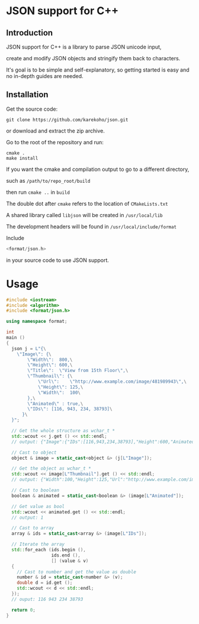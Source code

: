 # JSON support for C++

## Introduction
JSON support for C++ is a library to parse JSON unicode input, 

create and modify JSON objects and stringify them back to characters.

It's goal is to be simple and self-explanatory, so getting started is easy and no in-depth guides are needed.


## Installation
Get the source code:
```
git clone https://github.com/karekoho/json.git
```
or download and extract the zip archive.

Go to the root of the repository and run: 
```
cmake . 
make install
```
If you want the cmake and compilation output to go to a different directory, 

such as `/path/to/repo_root/build`

then run `cmake ..` in `build`

The double dot after `cmake` refers to the location of `CMakeLists.txt`

A shared library called `libjson` will be created in `/usr/local/lib`

The development headers will be found in `/usr/local/include/format`

Include 
```c++
<format/json.h> 
```
in your source code to use JSON support.


# Usage
```c++
#include <iostream>
#include <algorithm>
#include <format/json.h>

using namespace format;

int
main ()
{
  json j = L"{\
    \"Image\": {\
        \"Width\":  800,\
        \"Height\": 600,\
        \"Title\":  \"View from 15th Floor\",\
        \"Thumbnail\": {\
            \"Url\":    \"http://www.example.com/image/481989943\",\
            \"Height\": 125,\
            \"Width\":  100\
        },\
        \"Animated\" : true,\
        \"IDs\": [116, 943, 234, 38793]\
      }\
  }";

  // Get the whole structure as wchar_t *
  std::wcout << j.get () << std::endl;
  // output: {"Image":{"IDs":[116,943,234,38793],"Height":600,"Animated":true,"Title":"View from 15th Floor","Thumbnail":{"Width":100,"Height":125,"Url":"http://www.example.com/image/481989943"},"Width":800}}

  // Cast to object
  object & image = static_cast<object &> (j[L"Image"]);

  // Get the object as wchar_t *
  std::wcout << image[L"Thumbnail"].get () << std::endl;
  // output: {"Width":100,"Height":125,"Url":"http://www.example.com/image/481989943"}

  // Cast to boolean
  boolean & animated = static_cast<boolean &> (image[L"Animated"]);

  // Get value as bool
  std::wcout << animated.get () << std::endl;
  // output: 1

  // Cast to array
  array & ids = static_cast<array &> (image[L"IDs"]);

  // Iterate the array
  std::for_each (ids.begin (),
                 ids.end (),
                 [] (value & v)
  {
    // Cast to number and get the value as double
    number & id = static_cast<number &> (v);
    double d = id.get ();
    std::wcout << d << std::endl;
  });
  // ouput: 116 943 234 38793

  return 0;
}
```
